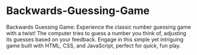 # Backwards-Guessing-Game
Backwards Guessing Game: Experience the classic number guessing game with a twist! The computer tries to guess a number you think of, adjusting its guesses based on your feedback. Engage in this simple yet intriguing game built with HTML, CSS, and JavaScript, perfect for quick, fun play.
